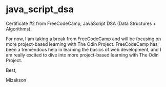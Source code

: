 # java_script_dsa

Certificate #2 from FreeCodeCamp, JavaScript DSA (Data Structures + Algorithms).

For now, I am taking a break from FreeCodeCamp and will be focusing on more project-based learning
with The Odin Project. FreeCodeCamp has been a tremendous help in learning the basics of web development, and
I am really excited to dive into more project-based learning with The Odin Project.  

Best, 

Mizakson